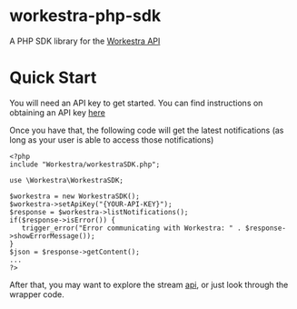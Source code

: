 workestra-php-sdk
===========

A PHP SDK library for the [Workestra API](https://www.workestra.co/developers/docs)

Quick Start
===========
You will need an API key to get started. You can find instructions on obtaining an API key [here](https://www.workestra.co/developers/docs#authentication)

Once you have that, the following code will get the latest notifications (as long as your user is able to access those notifications)

````
<?php
include "Workestra/workestraSDK.php";

use \Workestra\WorkestraSDK;

$workestra = new WorkestraSDK();
$workestra->setApiKey("{YOUR-API-KEY}");
$response = $workestra->listNotifications();
if($response->isError()) {
   trigger_error("Error communicating with Workestra: " . $response->showErrorMessage());
}
$json = $response->getContent();
...
?>
````
After that, you may want to explore the stream [api](https://www.workestra.co/developers/docs#sream), or just look through the wrapper code.
